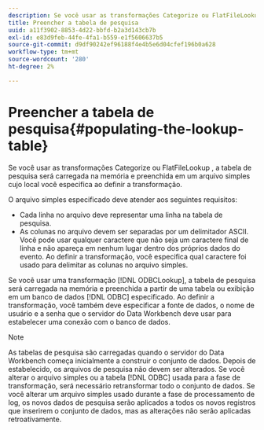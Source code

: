 ```yaml
---
description: Se você usar as transformações Categorize ou FlatFileLookup , a tabela de pesquisa será carregada na memória e preenchida em um arquivo simples cujo local você especifica ao definir a transformação.
title: Preencher a tabela de pesquisa
uuid: a11f3902-8853-4d22-bbfd-b2a3d143cb7b
exl-id: e83d9feb-44fe-4fa1-b559-e1f5606637b5
source-git-commit: d9df90242ef96188f4e4b5e6d04cfef196b0a628
workflow-type: tm+mt
source-wordcount: '280'
ht-degree: 2%

---
```


# Preencher a tabela de pesquisa{#populating-the-lookup-table}

Se você usar as transformações Categorize ou FlatFileLookup , a tabela de pesquisa será carregada na memória e preenchida em um arquivo simples cujo local você especifica ao definir a transformação.

O arquivo simples especificado deve atender aos seguintes requisitos:

* Cada linha no arquivo deve representar uma linha na tabela de pesquisa.
* As colunas no arquivo devem ser separadas por um delimitador ASCII. Você pode usar qualquer caractere que não seja um caractere final de linha e não apareça em nenhum lugar dentro dos próprios dados do evento. Ao definir a transformação, você especifica qual caractere foi usado para delimitar as colunas no arquivo simples.

Se você usar uma transformação [!DNL ODBCLookup], a tabela de pesquisa será carregada na memória e preenchida a partir de uma tabela ou exibição em um banco de dados [!DNL ODBC] especificado. Ao definir a transformação, você também deve especificar a fonte de dados, o nome de usuário e a senha que o servidor do Data Workbench deve usar para estabelecer uma conexão com o banco de dados.

>[!NOTE]
>
>As tabelas de pesquisa são carregadas quando o servidor do Data Workbench começa inicialmente a construir o conjunto de dados. Depois de estabelecido, os arquivos de pesquisa não devem ser alterados. Se você alterar o arquivo simples ou a tabela [!DNL ODBC] usada para a fase de transformação, será necessário retransformar todo o conjunto de dados. Se você alterar um arquivo simples usado durante a fase de processamento de log, os novos dados de pesquisa serão aplicados a todos os novos registros que inserirem o conjunto de dados, mas as alterações não serão aplicadas retroativamente.
